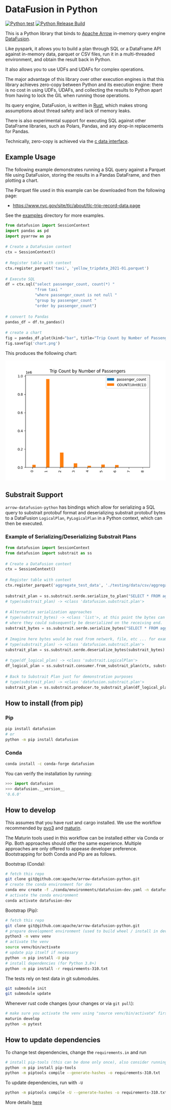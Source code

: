 <!---
  Licensed to the Apache Software Foundation (ASF) under one
  or more contributor license agreements.  See the NOTICE file
  distributed with this work for additional information
  regarding copyright ownership.  The ASF licenses this file
  to you under the Apache License, Version 2.0 (the
  "License"); you may not use this file except in compliance
  with the License.  You may obtain a copy of the License at

    http://www.apache.org/licenses/LICENSE-2.0

  Unless required by applicable law or agreed to in writing,
  software distributed under the License is distributed on an
  "AS IS" BASIS, WITHOUT WARRANTIES OR CONDITIONS OF ANY
  KIND, either express or implied.  See the License for the
  specific language governing permissions and limitations
  under the License.
-->

# DataFusion in Python

[![Python test](https://github.com/apache/arrow-datafusion-python/actions/workflows/test.yaml/badge.svg)](https://github.com/apache/arrow-datafusion-python/actions/workflows/test.yaml)
[![Python Release Build](https://github.com/apache/arrow-datafusion-python/actions/workflows/build.yml/badge.svg)](https://github.com/apache/arrow-datafusion-python/actions/workflows/build.yml)

This is a Python library that binds to [Apache Arrow](https://arrow.apache.org/) in-memory query engine [DataFusion](https://github.com/apache/arrow-datafusion).

Like pyspark, it allows you to build a plan through SQL or a DataFrame API against in-memory data, parquet or CSV
files, run it in a multi-threaded environment, and obtain the result back in Python.

It also allows you to use UDFs and UDAFs for complex operations.

The major advantage of this library over other execution engines is that this library achieves zero-copy between
Python and its execution engine: there is no cost in using UDFs, UDAFs, and collecting the results to Python apart
from having to lock the GIL when running those operations.

Its query engine, DataFusion, is written in [Rust](https://www.rust-lang.org/), which makes strong assumptions
about thread safety and lack of memory leaks.

There is also experimental support for executing SQL against other DataFrame libraries, such as Polars, Pandas, and any
drop-in replacements for Pandas.

Technically, zero-copy is achieved via the [c data interface](https://arrow.apache.org/docs/format/CDataInterface.html).

## Example Usage

The following example demonstrates running a SQL query against a Parquet file using DataFusion, storing the results
in a Pandas DataFrame, and then plotting a chart.

The Parquet file used in this example can be downloaded from the following page:

- https://www.nyc.gov/site/tlc/about/tlc-trip-record-data.page

See the [examples](examples) directory for more examples.

```python
from datafusion import SessionContext
import pandas as pd
import pyarrow as pa

# Create a DataFusion context
ctx = SessionContext()

# Register table with context
ctx.register_parquet('taxi', 'yellow_tripdata_2021-01.parquet')

# Execute SQL
df = ctx.sql("select passenger_count, count(*) "
             "from taxi "
             "where passenger_count is not null "
             "group by passenger_count "
             "order by passenger_count")

# convert to Pandas
pandas_df = df.to_pandas()

# create a chart
fig = pandas_df.plot(kind="bar", title="Trip Count by Number of Passengers").get_figure()
fig.savefig('chart.png')
```

This produces the following chart:

![Chart](examples/chart.png)

## Substrait Support

`arrow-datafusion-python` has bindings which allow for serializing a SQL query to substrait protobuf format and deserializing substrait protobuf bytes to a DataFusion `LogicalPlan`, `PyLogicalPlan` in a Python context, which can then be executed.

### Example of Serializing/Deserializing Substrait Plans

```python
from datafusion import SessionContext
from datafusion import substrait as ss

# Create a DataFusion context
ctx = SessionContext()

# Register table with context
ctx.register_parquet('aggregate_test_data', './testing/data/csv/aggregate_test_100.csv')

substrait_plan = ss.substrait.serde.serialize_to_plan("SELECT * FROM aggregate_test_data", ctx)
# type(substrait_plan) -> <class 'datafusion.substrait.plan'>

# Alternative serialization approaches
# type(substrait_bytes) -> <class 'list'>, at this point the bytes can be distributed to file, network, etc safely
# where they could subsequently be deserialized on the receiving end.
substrait_bytes = ss.substrait.serde.serialize_bytes("SELECT * FROM aggregate_test_data", ctx)

# Imagine here bytes would be read from network, file, etc ... for example brevity this is omitted and variable is simply reused
# type(substrait_plan) -> <class 'datafusion.substrait.plan'>
substrait_plan = ss.substrait.serde.deserialize_bytes(substrait_bytes)

# type(df_logical_plan) -> <class 'substrait.LogicalPlan'>
df_logical_plan = ss.substrait.consumer.from_substrait_plan(ctx, substrait_plan)

# Back to Substrait Plan just for demonstration purposes
# type(substrait_plan) -> <class 'datafusion.substrait.plan'>
substrait_plan = ss.substrait.producer.to_substrait_plan(df_logical_plan)

```

## How to install (from pip)

### Pip

```bash
pip install datafusion
# or
python -m pip install datafusion
```

### Conda

```bash
conda install -c conda-forge datafusion
```

You can verify the installation by running:

```python
>>> import datafusion
>>> datafusion.__version__
'0.6.0'
```

## How to develop

This assumes that you have rust and cargo installed. We use the workflow recommended by [pyo3](https://github.com/PyO3/pyo3) and [maturin](https://github.com/PyO3/maturin).

The Maturin tools used in this workflow can be installed either via Conda or Pip. Both approaches should offer the same experience. Multiple approaches are only offered to appease developer preference. Bootstrapping for both Conda and Pip are as follows.

Bootstrap (Conda):

```bash
# fetch this repo
git clone git@github.com:apache/arrow-datafusion-python.git
# create the conda environment for dev
conda env create -f ./conda/environments/datafusion-dev.yaml -n datafusion-dev
# activate the conda environment
conda activate datafusion-dev
```

Bootstrap (Pip):

```bash
# fetch this repo
git clone git@github.com:apache/arrow-datafusion-python.git
# prepare development environment (used to build wheel / install in development)
python3 -m venv venv
# activate the venv
source venv/bin/activate
# update pip itself if necessary
python -m pip install -U pip
# install dependencies (for Python 3.8+)
python -m pip install -r requirements-310.txt
```

The tests rely on test data in git submodules.

```bash
git submodule init
git submodule update
```

Whenever rust code changes (your changes or via `git pull`):

```bash
# make sure you activate the venv using "source venv/bin/activate" first
maturin develop
python -m pytest
```

## How to update dependencies

To change test dependencies, change the `requirements.in` and run

```bash
# install pip-tools (this can be done only once), also consider running in venv
python -m pip install pip-tools
python -m piptools compile --generate-hashes -o requirements-310.txt
```

To update dependencies, run with `-U`

```bash
python -m piptools compile -U --generate-hashes -o requirements-310.txt
```

More details [here](https://github.com/jazzband/pip-tools)
